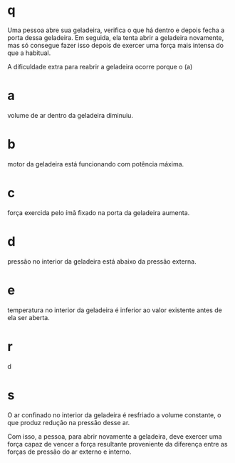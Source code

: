 # q
Uma pessoa abre sua geladeira, verifica o que há dentro e depois fecha a porta dessa geladeira. Em seguida, ela tenta abrir a geladeira novamente, mas só consegue fazer isso depois de exercer uma força mais intensa do que a habitual.

A dificuldade extra para reabrir a geladeira ocorre porque o (a)

# a
volume de ar dentro da geladeira diminuiu.

# b
motor da geladeira está funcionando com potência máxima.

# c
força exercida pelo ímã fixado na porta da geladeira aumenta.

# d
pressão no interior da geladeira está abaixo da pressão externa.

# e
temperatura no interior da geladeira é inferior ao valor existente antes de ela ser aberta.

# r
d

# s
O ar confinado no interior da geladeira é resfriado a volume constante, o que produz redução na pressão desse ar.

Com isso, a pessoa, para abrir novamente a geladeira, deve exercer uma força capaz de vencer a força resultante proveniente da diferença entre as forças de pressão do ar externo e interno.
